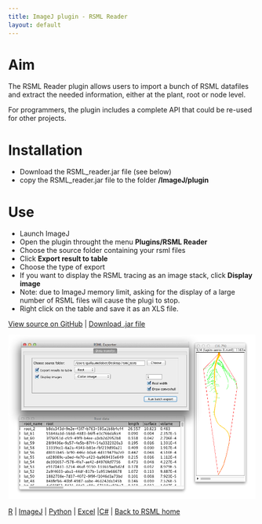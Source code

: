 ```yaml
---
title: ImageJ plugin - RSML Reader
layout: default
---
```


# Aim
The RSML Reader plugin allows users to import a bunch of RSML datafiles and extract the needed information, either at the plant, root or node level. 

For programmers, the plugin includes a complete API that could be re-used for other projects. 

# Installation

- Download the RSML_reader.jar file (see below)
- copy the RSML_reader.jar file to the folder **/ImageJ/plugin**

# Use

- Launch ImageJ
- Open the plugin throught the menu **Plugins/RSML Reader**
- Choose the source folder containing your rsml files
- Click **Export result to table**
- Choose the type of export
- If you want to display the RSML tracing as an image stack, click **Display image**
 - Note: due to ImageJ memory limit, asking for the display of a large number of RSML files will cause the plugi to stop.
- Right click on the table and save it as an XLS file.


[View source on GitHub](https://github.com/RootSystemML/RSML-conversion-tools/tree/master/imagej) | [Download .jar file](https://github.com/RootSystemML/RSML-conversion-tools/blob/master/imagej/bin/RSML_reader.jar?raw=true)
 
[![ImageJ RSML Reader](/images/imagej_rsml.png)](/images/imagej_rsml.png)


 
[R](/tools/r_rsml) | [ImageJ](/tools/imagej_rsml) |  [Python](/tools/python_rsml) |  [Excel](/tools/excell_rsml) |[C#](/tools/c_rsml) |  [Back to RSML home](/index)


